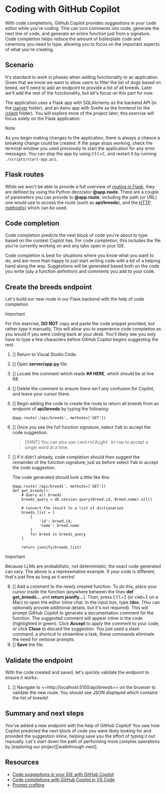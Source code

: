 # Coding with GitHub Copilot

With code completions, GitHub Copilot provides suggestions in your code editor while you're coding. This can turn comments into code, generate the next line of code, and generate an entire function just from a signature. Code completion helps reduce the amount of boilerplate code and ceremony you need to type, allowing you to focus on the important aspects of what you're creating.

## Scenario

It's standard to work in phases when adding functionality to an application. Given that we know we want to allow users to filter the list of dogs based on breed, we'll need to add an endpoint to provide a list of all breeds. Later we'll add the rest of the functionality, but let's focus on this part for now.

The application uses a Flask app with SQLAlchemy as the backend API (in the [/server][server-code] folder), and an Astro app with Svelte as the frontend (in the [/client][client-code] folder). You will explore more of the project later; this exercise will focus solely on the Flask application.

> [!NOTE]
> As you begin making changes to the application, there is always a chance a breaking change could be created. If the page stops working, check the terminal window you used previously to start the application for any error messages. You can stop the app by using <kbd>Ctl</kbd>+<kbd>C</kbd>, and restart it by running `./scripts/start-app.ps1`.

## Flask routes

While we won't be able to provide a full overview of [routing in Flask][flask-routing], they are defined by using the Python decorator **@app.route**. There are a couple of parameters you can provide to **@app.route**, including the path (or URL) one would use to access the route (such as **api/breeds**), and the [HTTP method(s)][http-methods] which can be used.

## Code completion

Code completion predicts the next block of code you're about to type based on the context Copilot has. For code completion, this includes the file you're currently working on and any tabs open in your IDE.

Code completion is best for situations where you know what you want to do, and are more than happy to just start writing code with a bit of a helping hand along the way. Suggestions will be generated based both on the code you write (say a function definition) and comments you add to your code.

## Create the breeds endpoint

Let's build our new route in our Flask backend with the help of code completion.

> [!IMPORTANT]
> For this exercise, **DO NOT** copy and paste the code snippet provided, but rather type it manually. This will allow you to experience code completion as you would if you were coding back at your desk. You'll likely see you only have to type a few characters before GitHub Copilot begins suggesting the rest.

1. []  Return to Visual Studio Code.
2. []  Open **server/app.py** file.
3. []  Locate the comment which reads **## HERE**, which should be at line 68.
4. []  Delete the comment to ensure there isn't any confusion for Copilot, and leave your cursor there.
5. []  Begin adding the code to create the route to return all breeds from an endpoint of **api/breeds** by typing the following:

    ```python-nocopy
    @app.route('/api/breeds', methods=['GET'])
    ```

6. []  Once you see the full function signature, select <kbd>Tab</kbd> to accept the code suggestion.
   > [!HINT] You can also use <kbd>control</kbd><kbd>Right Arrow</kbd> to accept a single word at a time.
7. []  If it didn't already, code completion should then suggest the remainder of the function signature; just as before select <kbd>Tab</kbd> to accept the code suggestion.
    
    The code generated should look a little like this:

    ```python-nocopy
    @app.route('/api/breeds', methods=['GET'])
    def get_breeds():
        # Query all breeds
        breeds_query = db.session.query(Breed.id, Breed.name).all()
        
        # Convert the result to a list of dictionaries
        breeds_list = [
            {
                'id': breed.id,
                'name': breed.name
            }
            for breed in breeds_query
        ]
        
        return jsonify(breeds_list)
    ```

> [!IMPORTANT]
> Because LLMs are probabilistic, not deterministic, the exact code generated can vary. The above is a representative example. If your code is different, that's just fine as long as it works!

8. [] Add a comment to the newly created function. To do this, place your cursor inside the function (anywhere between the lines **def get_breeds...** and **return jsonify...**). Then, press <kbd>Ctl</kbd>+<kbd>I</kbd> (or <kbd>cmd</kbd>+<kbd>I</kbd> on a Mac) to open the editor inline chat. In the input box, type **/doc**. (You can optionally provide additional details, but it's not required). This will prompt GitHub Copilot to generate a documentation comment for the function. The suggested comment will appear inline in the code (highlighted in green). Click **Accept** to apply the comment to your code, or click **Close** to discard the suggestion. You just used a slash command, a shortcut to streamline a task, these commands eliminate the need for verbose prompts.
9. []  **Save** the file.

## Validate the endpoint

With the code created and saved, let's quickly validate the endpoint to ensure it works.

1. []  Navigate to ++http://localhost:5100/api/breeds++ on the browser to validate the new route. You should see JSON displayed which contains the list of breeds!

## Summary and next steps

You've added a new endpoint with the help of GitHub Copilot! You saw how Copilot predicted the next block of code you were likely looking for and provided the suggestion inline, helping save you the effort of typing it out manually. Let's start down the path of performing more complex operations by [exploring our project][walkthrough-next].

## Resources

- [Code suggestions in your IDE with GitHub Copilot][copilot-suggestions]
- [Code completions with GitHub Copilot in VS Code][vscode-copilot]
- [Prompt crafting][prompt-crafting]


[client-code]: /client/
[copilot-suggestions]: https://docs.github.com/en/copilot/using-github-copilot/getting-code-suggestions-in-your-ide-with-github-copilot
[flask-routing]: https://flask.palletsprojects.com/en/stable/quickstart/#routing
[http-methods]: https://www.w3schools.com/tags/ref_httpmethods.asp
[prompt-crafting]: https://code.visualstudio.com/docs/copilot/prompt-crafting
[server-code]: /server/
[vscode-copilot]: https://code.visualstudio.com/docs/copilot/ai-powered-suggestions
